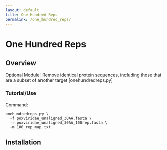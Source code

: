 ```yaml
---
layout: default
title: One Hundred Reps
permalink: /one_hundred_reps/
---
```


# One Hundred Reps

## Overview

Optional Module! Remove identical protein sequences, including those that are a subset of another target [onehundredreps.py]

### Tutorial/Use

Command:
```
onehundredreps.py \
  -f poxviridae_unaligned_30AA.fasta \
  -r poxviridae_unaligned_30AA_100rep.fasta \
  -m 100_rep_map.txt
```

## Installation
